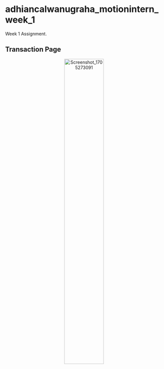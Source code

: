 # adhiancalwanugraha_motionintern_week_1

Week 1 Assignment.

## Transaction Page

<p align="center">
  <img src="https://github.com/ardhiancalwa/intern-motion/assets/75600806/c4088dc2-6cc5-4d8b-839f-c1ed9660aaac" alt="Screenshot_1705273091" style="width:50%;">
</p>


